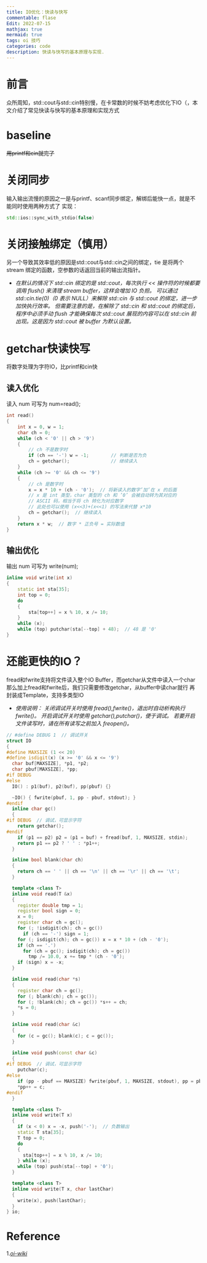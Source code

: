 ```yaml
---
title: IO优化：快读与快写
commentable: flase
Edit: 2022-07-15
mathjax: true
mermaid: true
tags: oi 技巧
categories: code  
description: 快读与快写的基本原理与实现.
---
```


# 前言
众所周知，std::cout与std::cin特别慢，在卡常数的时候不妨考虑优化下IO（，本文介绍了常见快读与快写的基本原理和实现方式

# baseline 
~~用printf和cin就完了~~

# 关闭同步
输入输出流慢的原因之一是与printf、scanf同步绑定，解绑后能快一点，就是不能同时使用两种方式了
实现：
```C++
std::ios::sync_with_stdio(false)
```

# 关闭接触绑定（慎用）
另一个导致其效率低的原因是std::cout与std::cin之间的绑定，tie 是将两个 stream 绑定的函数，空参数的话返回当前的输出流指针。
* *在默认的情况下 std::cin 绑定的是 std::cout，每次执行 << 操作符的时候都要调用 flush() 来清理 stream buffer，这样会增加 IO 负担。
可以通过 std::cin.tie(0)（0 表示 NULL）来解除 std::cin 与 std::cout 的绑定，进一步加快执行效率。
但需要注意的是，在解除了 std::cin 和 std::cout 的绑定后，程序中必须手动 flush 才能确保每次 std::cout 展现的内容可以在 std::cin 前出现。这是因为 std::cout 被 buffer 为默认设置。*

# getchar快读快写
将数字处理为字符IO，比printf和cin快
## 读入优化
读入 num 可写为 num=read();
```C++ 
int read() 
{
    int x = 0, w = 1;
    char ch = 0;
    while (ch < '0' || ch > '9') 
    {  
        // ch 不是数字时
        if (ch == '-') w = -1;        // 判断是否为负
        ch = getchar();               // 继续读入
    }
    while (ch >= '0' && ch <= '9') 
    {  
        // ch 是数字时
        x = x * 10 + (ch - '0');  // 将新读入的数字’加’在 x 的后面
        // x 是 int 类型，char 类型的 ch 和 ’0’ 会被自动转为其对应的
        // ASCII 码，相当于将 ch 转化为对应数字
        // 此处也可以使用 (x<<3)+(x<<1) 的写法来代替 x*10
        ch = getchar();  // 继续读入
    }
    return x * w;  // 数字 * 正负号 = 实际数值
}
```

## 输出优化
输出 num 可写为 write(num);
```C++ 
inline void write(int x) 
{
    static int sta[35];
    int top = 0;
    do 
    {
        sta[top++] = x % 10, x /= 10;
    } 
    while (x);
    while (top) putchar(sta[--top] + 48);  // 48 是 '0'
}

```

# 还能更快的IO？
fread和fwrite支持将文件读入整个IO Buffer，而getchar从文件中读入一个char
那么加上fread和fwrite后，我们只需要修改getchar，从buffer中读char就行
再封装成Template，支持多类型IO
* *使用说明：
关闭调试开关时使用 fread(),fwrite()，退出时自动析构执行 fwrite()。
开启调试开关时使用 getchar(),putchar()，便于调试。
若要开启文件读写时，请在所有读写之前加入 freopen()。*
```C++
// #define DEBUG 1  // 调试开关
struct IO 
{
#define MAXSIZE (1 << 20)
#define isdigit(x) (x >= '0' && x <= '9')
  char buf[MAXSIZE], *p1, *p2;
  char pbuf[MAXSIZE], *pp;
#if DEBUG
#else
  IO() : p1(buf), p2(buf), pp(pbuf) {}

  ~IO() { fwrite(pbuf, 1, pp - pbuf, stdout); }
#endif
  inline char gc() 
  {
#if DEBUG  // 调试，可显示字符
    return getchar();
#endif
    if (p1 == p2) p2 = (p1 = buf) + fread(buf, 1, MAXSIZE, stdin);
    return p1 == p2 ? ' ' : *p1++;
  }

  inline bool blank(char ch) 
  {
    return ch == ' ' || ch == '\n' || ch == '\r' || ch == '\t';
  }

  template <class T>
  inline void read(T &x) 
  {
    register double tmp = 1;
    register bool sign = 0;
    x = 0;
    register char ch = gc();
    for (; !isdigit(ch); ch = gc())
      if (ch == '-') sign = 1;
    for (; isdigit(ch); ch = gc()) x = x * 10 + (ch - '0');
    if (ch == '.')
      for (ch = gc(); isdigit(ch); ch = gc())
        tmp /= 10.0, x += tmp * (ch - '0');
    if (sign) x = -x;
  }

  inline void read(char *s) 
  {
    register char ch = gc();
    for (; blank(ch); ch = gc());
    for (; !blank(ch); ch = gc()) *s++ = ch;
    *s = 0;
  }

  inline void read(char &c) 
  {
    for (c = gc(); blank(c); c = gc());
  }

  inline void push(const char &c) 
  {
#if DEBUG  // 调试，可显示字符
    putchar(c);
#else
    if (pp - pbuf == MAXSIZE) fwrite(pbuf, 1, MAXSIZE, stdout), pp = pbuf;
    *pp++ = c;
#endif
  }

  template <class T>
  inline void write(T x) 
  {
    if (x < 0) x = -x, push('-');  // 负数输出
    static T sta[35];
    T top = 0;
    do 
    {
      sta[top++] = x % 10, x /= 10;
    } while (x);
    while (top) push(sta[--top] + '0');
  }

  template <class T>
  inline void write(T x, char lastChar) 
  {
    write(x), push(lastChar);
  }
} io;
```

# Reference
1.[*oi-wiki*](https://oi-wiki.org/contest/io/#_9)